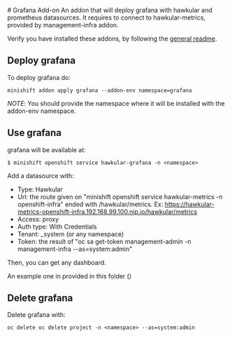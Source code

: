 # Grafana Add-on
An addon that will deploy grafana with hawkular and prometheus datasources.
It requires to connect to hawkular-metrics, provided by management-infra addon.

Verify you have installed these addons, by following the [general readme](../../Readme.adoc#download-and-use-community-add-ons).

## Deploy grafana
To deploy grafana do:

```
minishift addon apply grafana --addon-env namespace=grafana
```

_NOTE_: You should provide the namespace where it will be installed with the addon-env namespace.

## Use grafana
grafana will be available at:

```
$ minishift openshift service hawkular-grafana -n <namespace>
```

Add a datasource with:
* Type: Hawkular
* Url: the route given on "minishift openshift service hawkular-metrics -n openshift-infra" ended with /hawkular/metrics. Ex: https://hawkular-metrics-openshift-infra.192.168.99.100.nip.io/hawkular/metrics
* Access: proxy
* Auth type: With Credentials
* Tenant: _system (or any namespace)
* Token: the result of "oc sa get-token management-admin -n management-infra --as=system:admin"

Then, you can get any dashboard.

An example one in provided in this folder ()


## Delete grafana
Delete grafana with:

```
oc delete oc delete project -n <namespace> --as=system:admin
```